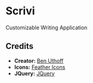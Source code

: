 # Scrivi
Customizable Writing Application

## Credits
- **Creator:** [Ben Uthoff](https://github.com/benuthoff)
- **Icons:** [Feather Icons](https://feathericons.com/)
- **JQuery:** [JQuery](https://jquery.com/)